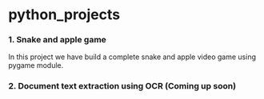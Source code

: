 # python_projects

### 1. Snake and apple game
In this project we have build a complete snake and apple video game using pygame module. 



### 2. Document text extraction using OCR (Coming up soon)


